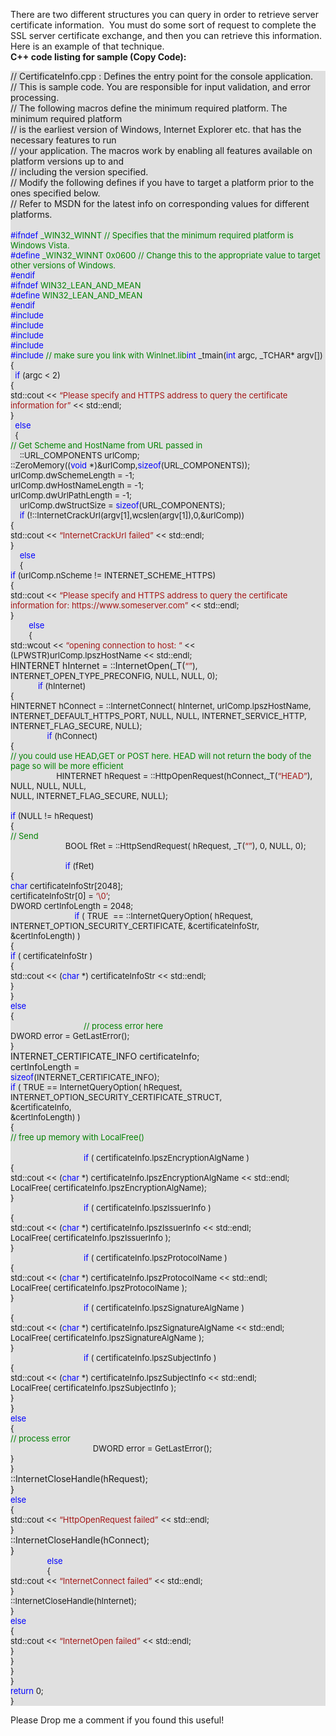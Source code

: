 There are two different structures you can query in order to retrieve server certificate information.  You must do some sort of request to complete the SSL server certificate exchange, and then you can retrieve this information.  Here is an example of that technique.  
**C++ code listing for sample (<a>Copy Code</a>):**

<div id="certinfo1" style="background-color: #e0e0e0">
  // CertificateInfo.cpp : Defines the entry point for the console application.<br /> // This is sample code. You are responsible for input validation, and error processing.<br /> // The following macros define the minimum required platform. The minimum required platform<br /> // is the earliest version of Windows, Internet Explorer etc. that has the necessary features to run<br /> // your application. The macros work by enabling all features available on platform versions up to and<br /> // including the version specified.<br /> // Modify the following defines if you have to target a platform prior to the ones specified below.<br /> // Refer to MSDN for the latest info on corresponding values for different platforms.<br /> &nbsp;<br /> <span style="color: #008000;font-size: small"><span style="color: #0000ff;font-size: small"><span style="color: #0000ff;font-size: small">#ifndef</span></span><span style="font-size: small"> _WIN32_WINNT </span><span style="color: #008000;font-size: small"><span style="color: #008000;font-size: small">// Specifies that the minimum required platform is Windows Vista.<br /> </span></span><span style="color: #0000ff;font-size: small"><span style="color: #0000ff;font-size: small">#define</span></span><span style="font-size: small"> _WIN32_WINNT 0x0600 </span><span style="color: #008000;font-size: small"><span style="color: #008000;font-size: small">// Change this to the appropriate value to target other versions of Windows.<br /> </span></span><span style="color: #0000ff;font-size: small"><span style="color: #0000ff;font-size: small">#endif<br /> #ifndef</span></span><span style="font-size: small"> WIN32_LEAN_AND_MEAN</span><br /> <span style="color: #0000ff;font-size: small"><span style="color: #0000ff;font-size: small">#define</span></span><span style="font-size: small"> WIN32_LEAN_AND_MEAN<br /> </span><span style="color: #0000ff;font-size: small"><span style="color: #0000ff;font-size: small">#endif<br /> #include</span></span> <span style="color: #a31515;font-size: small"><span style="color: #a31515;font-size: small"><windows.h><br /> </span></span><span style="color: #0000ff;font-size: small"><span style="color: #0000ff;font-size: small">#include</span></span> <span style="color: #a31515;font-size: small"><span style="color: #a31515;font-size: small"><stdio.h><br /> </span></span><span style="color: #0000ff;font-size: small"><span style="color: #0000ff;font-size: small">#include</span></span> <span style="color: #a31515;font-size: small"><span style="color: #a31515;font-size: small"><iostream><br /> </span></span><span style="color: #0000ff;font-size: small"><span style="color: #0000ff;font-size: small">#include</span></span> <span style="color: #a31515;font-size: small"><span style="color: #a31515;font-size: small"><tchar.h><br /> </span></span><span style="color: #0000ff;font-size: small"><span style="color: #0000ff;font-size: small">#include</span></span> <span style="color: #a31515;font-size: small"><span style="color: #a31515;font-size: small"><wininet.h></span></span> <span style="color: #008000;font-size: small"><span style="color: #008000;font-size: small">// make sure you link with WinInet.lib</span></span></span><span style="color: #0000ff;font-size: small"><span style="color: #0000ff;font-size: small">int</span></span><span style="font-size: small"> _tmain(</span><span style="color: #0000ff;font-size: small"><span style="color: #0000ff;font-size: small">int</span></span><span style="font-size: small"> argc, _TCHAR* argv[])<br /> {</span><br /> <span style="color: #0000ff;font-size: small"><span style="color: #0000ff;font-size: small">  if</span></span><span style="font-size: small"> (argc < 2)<br /> {</span><br /> <span style="font-size: small">std::cout << </span><span style="color: #a31515;font-size: small"><span style="color: #a31515;font-size: small">&#8220;Please specify and HTTPS address to query the certificate information for&#8221;</span></span><span style="font-size: small"> << std::endl;</span><br /> <span style="font-size: small">}<br /> </span><span style="color: #0000ff;font-size: small"><span style="color: #0000ff;font-size: small">  else<br /> </span></span><span style="font-size: small">  {</span><br /> <span style="color: #008000;font-size: small"><span style="color: #008000;font-size: small">// Get Scheme and HostName from URL passed in<br /> </span></span><span style="font-size: small">    ::URL_COMPONENTS urlComp;<br /> ::ZeroMemory((</span><span style="color: #0000ff;font-size: small"><span style="color: #0000ff;font-size: small">void</span></span><span style="font-size: small"> *)&urlComp,</span><span style="color: #0000ff;font-size: small"><span style="color: #0000ff;font-size: small">sizeof</span></span><span style="font-size: small">(URL_COMPONENTS));<br /> urlComp.dwSchemeLength = -1;<br /> urlComp.dwHostNameLength = -1;<br /> </span><span style="font-size: small">urlComp.dwUrlPathLength = -1;<br /> </span><span style="font-size: small">    urlComp.dwStructSize = <span style="color: #0000ff">sizeof</span><span style="font-size: small">(URL_COMPONENTS)</span>;<br /> </span><span style="color: #0000ff;font-size: small"><span style="color: #0000ff;font-size: small">    if</span></span><span style="font-size: small"> (!::InternetCrackUrl(argv[1],wcslen(argv[1]),0,&urlComp))<br /> {<br /> std::cout << </span><span style="color: #a31515;font-size: small"><span style="color: #a31515;font-size: small">&#8220;InternetCrackUrl failed&#8221;</span></span><span style="font-size: small"> << std::endl;</span><br /> <span style="font-size: small">}<br /> </span><span style="color: #0000ff;font-size: small"><span style="color: #0000ff;font-size: small">    else<br /> </span></span><span style="font-size: small">    {<br /> </span><span style="color: #0000ff;font-size: small"><span style="color: #0000ff;font-size: small">if</span></span><span style="font-size: small"> (urlComp.nScheme != INTERNET_SCHEME_HTTPS)<br /> {<br /> std::cout << </span><span style="color: #a31515;font-size: small"><span style="color: #a31515;font-size: small">&#8220;Please specify and HTTPS address to query the certificate information for: https://www.someserver.com&#8221;</span></span><span style="font-size: small"> << std::endl;<br /> }<br /> </span><span style="color: #0000ff;font-size: small"><span style="color: #0000ff;font-size: small">        else<br /> </span></span><span style="font-size: small">        {<br /> std::wcout << </span><span style="color: #a31515;font-size: small"><span style="color: #a31515;font-size: small">&#8220;opening connection to host: &#8220;</span></span><span style="font-size: small"> << (LPWSTR)urlComp.lpszHostName << std::endl; </span><br /> HINTERNET hInternet = ::InternetOpen(_T(<span style="color: #a31515;font-size: small"><span style="color: #a31515;font-size: small">&#8220;&#8221;</span></span><span style="font-size: small">), INTERNET_OPEN_TYPE_PRECONFIG, NULL, NULL, 0);<br /> </span><span style="color: #0000ff;font-size: small"><span style="color: #0000ff;font-size: small">            if</span></span><span style="font-size: small"> (hInternet)<br /> {<br /> HINTERNET hConnect = ::InternetConnect( hInternet, urlComp.lpszHostName, INTERNET_DEFAULT_HTTPS_PORT, NULL, NULL, INTERNET_SERVICE_HTTP, INTERNET_FLAG_SECURE, NULL);<br /> </span><span style="color: #0000ff;font-size: small"><span style="color: #0000ff;font-size: small">                if</span></span><span style="font-size: small"> (hConnect)<br /> {<br /> </span><span style="color: #008000;font-size: small"><span style="color: #008000;font-size: small">// you could use HEAD,GET or POST here. HEAD will not return the body of the page so will be more efficient<br /> </span></span><span style="font-size: small">                    HINTERNET hRequest = ::HttpOpenRequest(hConnect,_T(</span><span style="color: #a31515;font-size: small"><span style="color: #a31515;font-size: small">&#8220;HEAD&#8221;</span></span><span style="font-size: small">), NULL, NULL, NULL,<br /> NULL, INTERNET_FLAG_SECURE, NULL);<br /> </span><span style="color: #0000ff;font-size: small"><span style="color: #0000ff;font-size: small"><br /> </span></span><span style="color: #0000ff;font-size: small"><span style="color: #0000ff;font-size: small">if</span></span><span style="font-size: small"> (NULL != hRequest)<br /> {<br /> </span><span style="color: #008000;font-size: small"><span style="color: #008000;font-size: small">// Send<br /> </span></span><span style="font-size: small">                        BOOL fRet = ::HttpSendRequest( hRequest, _T(</span><span style="color: #a31515;font-size: small"><span style="color: #a31515;font-size: small">&#8220;&#8221;</span></span><span style="font-size: small">), 0, NULL, 0);<br /> </span><span style="color: #0000ff;font-size: small"><span style="color: #0000ff;font-size: small"><br /> </span></span><span style="color: #0000ff;font-size: small"><span style="color: #0000ff;font-size: small">                        if</span></span><span style="font-size: small"> (fRet)<br /> {<br /> </span><span style="color: #0000ff;font-size: small"><span style="color: #0000ff;font-size: small">char</span></span><span style="font-size: small"> certificateInfoStr[2048];<br /> certificateInfoStr[0] = </span><span style="color: #a31515;font-size: small"><span style="color: #a31515;font-size: small">&#8216;\0&#8217;</span></span><span style="font-size: small">;<br /> DWORD certInfoLength = 2048;<br /> </span><span style="color: #0000ff;font-size: small"><span style="color: #0000ff;font-size: small">                            if</span></span><span style="font-size: small"> ( TRUE  == ::InternetQueryOption( hRequest, INTERNET_OPTION_SECURITY_CERTIFICATE, &certificateInfoStr, &certInfoLength) )<br /> {<br /> </span><span style="color: #0000ff;font-size: small"><span style="color: #0000ff;font-size: small">if</span></span><span style="font-size: small"> ( certificateInfoStr )<br /> {<br /> std::cout << (</span><span style="color: #0000ff;font-size: small"><span style="color: #0000ff;font-size: small">char</span></span><span style="font-size: small"> *) certificateInfoStr << std::endl;<br /> }<br /> }<br /> </span><span style="color: #0000ff;font-size: small"><span style="color: #0000ff;font-size: small">else</span></span><span style="font-size: small"><br /> {<br /> </span><span style="color: #008000;font-size: small"><span style="color: #008000;font-size: small">                                // process error here<br /> </span></span><span style="font-size: small">DWORD error = GetLastError();<br /> } </span><br /> INTERNET_CERTIFICATE_INFO certificateInfo;<br /> certInfoLength =<br /> <span style="color: #0000ff;font-size: small"><span style="color: #0000ff;font-size: small">sizeof</span></span><span style="font-size: small">(INTERNET_CERTIFICATE_INFO);<br /> </span><span style="color: #0000ff;font-size: small"><span style="color: #0000ff;font-size: small">if</span></span><span style="font-size: small"> ( TRUE == InternetQueryOption( hRequest,<br /> INTERNET_OPTION_SECURITY_CERTIFICATE_STRUCT,<br /> &certificateInfo,<br /> &certInfoLength) )<br /> {<br /> </span><span style="color: #008000;font-size: small"><span style="color: #008000;font-size: small">// free up memory with LocalFree() </span></span><br /> &nbsp;<br /> <span style="color: #0000ff;font-size: small"><span style="color: #0000ff;font-size: small">                                if</span></span><span style="font-size: small"> ( certificateInfo.lpszEncryptionAlgName )<br /> {<br /> std::cout << (</span><span style="color: #0000ff;font-size: small"><span style="color: #0000ff;font-size: small">char</span></span><span style="font-size: small"> *) certificateInfo.lpszEncryptionAlgName << std::endl;<br /> LocalFree( certificateInfo.lpszEncryptionAlgName);<br /> }</span><br /> <span style="color: #0000ff;font-size: small"><span style="color: #0000ff;font-size: small">                                if</span></span><span style="font-size: small"> ( certificateInfo.lpszIssuerInfo )<br /> {<br /> std::cout << (</span><span style="color: #0000ff;font-size: small"><span style="color: #0000ff;font-size: small">char</span></span><span style="font-size: small"> *) certificateInfo.lpszIssuerInfo << std::endl;<br /> LocalFree( certificateInfo.lpszIssuerInfo );<br /> }</span><br /> <span style="color: #0000ff;font-size: small"><span style="color: #0000ff;font-size: small">                                if</span></span><span style="font-size: small"> ( certificateInfo.lpszProtocolName )<br /> {<br /> std::cout << (</span><span style="color: #0000ff;font-size: small"><span style="color: #0000ff;font-size: small">char</span></span><span style="font-size: small"> *) certificateInfo.lpszProtocolName << std::endl;<br /> LocalFree( certificateInfo.lpszProtocolName );<br /> }</span><br /> <span style="color: #0000ff;font-size: small"><span style="color: #0000ff;font-size: small">                                if</span></span><span style="font-size: small"> ( certificateInfo.lpszSignatureAlgName )<br /> {<br /> std::cout << (</span><span style="color: #0000ff;font-size: small"><span style="color: #0000ff;font-size: small">char</span></span><span style="font-size: small"> *) certificateInfo.lpszSignatureAlgName << std::endl;<br /> LocalFree( certificateInfo.lpszSignatureAlgName );<br /> }</span><br /> <span style="color: #0000ff;font-size: small"><span style="color: #0000ff;font-size: small">                                if</span></span><span style="font-size: small"> ( certificateInfo.lpszSubjectInfo )<br /> {<br /> std::cout << (</span><span style="color: #0000ff;font-size: small"><span style="color: #0000ff;font-size: small">char</span></span><span style="font-size: small"> *) certificateInfo.lpszSubjectInfo << std::endl;<br /> LocalFree( certificateInfo.lpszSubjectInfo );<br /> }</span><br /> }<br /> <span style="color: #0000ff;font-size: small"><span style="color: #0000ff;font-size: small">else</span></span><span style="font-size: small"><br /> {<br /> </span><span style="color: #008000;font-size: small"><span style="color: #008000;font-size: small">// process error<br /> </span></span><span style="font-size: small">                                    DWORD error = GetLastError();<br /> }<br /> }</span><br /> ::InternetCloseHandle(hRequest);<br /> }<br /> <span style="color: #0000ff;font-size: small"><span style="color: #0000ff;font-size: small">else<br /> </span></span><span style="font-size: small">{<br /> std::cout << </span><span style="color: #a31515;font-size: small"><span style="color: #a31515;font-size: small">&#8220;HttpOpenRequest failed&#8221;</span></span><span style="font-size: small"> << std::endl;<br /> }</span><br /> ::InternetCloseHandle(hConnect);<br /> }<br /> <span style="color: #0000ff;font-size: small"><span style="color: #0000ff;font-size: small">                else<br /> </span></span><span style="font-size: small">                {<br /> std::cout << </span><span style="color: #a31515;font-size: small"><span style="color: #a31515;font-size: small">&#8220;InternetConnect failed&#8221;</span></span><span style="font-size: small"> << std::endl;<br /> }<br /> ::InternetCloseHandle(hInternet);<br /> }<br /> </span><span style="color: #0000ff;font-size: small"><span style="color: #0000ff;font-size: small">else<br /> </span></span><span style="font-size: small">{<br /> std::cout << </span><span style="color: #a31515;font-size: small"><span style="color: #a31515;font-size: small">&#8220;InternetOpen failed&#8221;</span></span><span style="font-size: small"> << std::endl;<br /> }<br /> }<br /> }<br /> }</span><br /> <span style="color: #0000ff;font-size: small"><span style="color: #0000ff;font-size: small">return</span></span><span style="font-size: small"> 0;<br /> }</span>
</div>

Please Drop me a comment if you found this useful!
